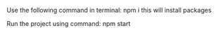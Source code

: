 Use the following command in terminal:
npm i
this will install packages

Run the project using command:
npm start
